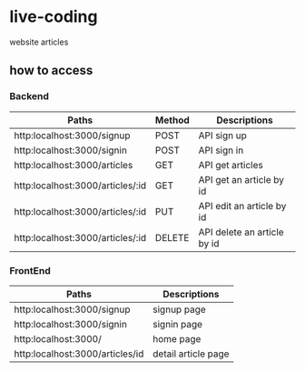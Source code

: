 # live-coding
website articles

## how to access

### Backend

Paths | Method| Descriptions
------------ | -------------| -------------
http:localhost:3000/signup|POST | API sign up
http:localhost:3000/signin| POST| API sign in
http:localhost:3000/articles| GET| API get articles
http:localhost:3000/articles/:id |GET| API get an article by id
http:localhost:3000/articles/:id |PUT| API edit an article by id
http:localhost:3000/articles/:id |DELETE| API delete an article by id


### FrontEnd

Paths |Descriptions
------------ | -------------
http:localhost:3000/signup| signup page
http:localhost:3000/signin| signin page
http:localhost:3000/| home page
http:localhost:3000/articles/id| detail article page
